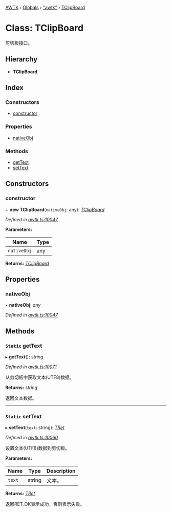 [AWTK](../README.md) › [Globals](../globals.md) › ["awtk"](../modules/_awtk_.md) › [TClipBoard](_awtk_.tclipboard.md)

# Class: TClipBoard

剪切板接口。

## Hierarchy

* **TClipBoard**

## Index

### Constructors

* [constructor](_awtk_.tclipboard.md#constructor)

### Properties

* [nativeObj](_awtk_.tclipboard.md#nativeobj)

### Methods

* [getText](_awtk_.tclipboard.md#static-gettext)
* [setText](_awtk_.tclipboard.md#static-settext)

## Constructors

###  constructor

\+ **new TClipBoard**(`nativeObj`: any): *[TClipBoard](_awtk_.tclipboard.md)*

*Defined in [awtk.ts:10047](https://github.com/zlgopen/awtk-binding/blob/d723364/tools/code_gen/js/output/awtk.ts#L10047)*

**Parameters:**

Name | Type |
------ | ------ |
`nativeObj` | any |

**Returns:** *[TClipBoard](_awtk_.tclipboard.md)*

## Properties

###  nativeObj

• **nativeObj**: *any*

*Defined in [awtk.ts:10047](https://github.com/zlgopen/awtk-binding/blob/d723364/tools/code_gen/js/output/awtk.ts#L10047)*

## Methods

### `Static` getText

▸ **getText**(): *string*

*Defined in [awtk.ts:10071](https://github.com/zlgopen/awtk-binding/blob/d723364/tools/code_gen/js/output/awtk.ts#L10071)*

从剪切板中获取文本(UTF8)数据。

**Returns:** *string*

返回文本数据。

___

### `Static` setText

▸ **setText**(`text`: string): *[TRet](../enums/_awtk_.tret.md)*

*Defined in [awtk.ts:10060](https://github.com/zlgopen/awtk-binding/blob/d723364/tools/code_gen/js/output/awtk.ts#L10060)*

设置文本(UTF8)数据到剪切板。

**Parameters:**

Name | Type | Description |
------ | ------ | ------ |
`text` | string | 文本。  |

**Returns:** *[TRet](../enums/_awtk_.tret.md)*

返回RET_OK表示成功，否则表示失败。
